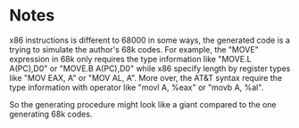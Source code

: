 # Notes

x86 instructions is different to 68000 in some ways, the generated code is
a trying to simulate the author's 68k codes. For example, the "MOVE"
expression in 68k only requires the type information like "MOVE.L A(PC),D0" or
"MOVE.B A(PC),D0" while x86 specify length by register types like "MOV EAX, A"
or "MOV AL, A". More over, the AT&T syntax require the type information with
operator like "movl A, %eax" or "movb A, %al".

So the generating procedure might look like a giant compared to the one
generating 68k codes.
